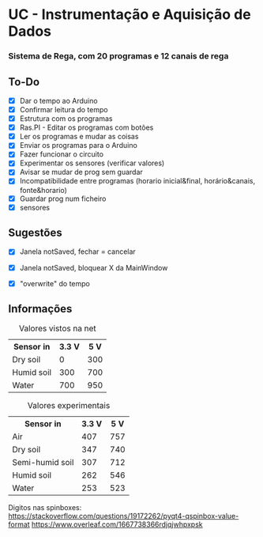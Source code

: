 # UC - Instrumentação e Aquisição de Dados
### Sistema de Rega, com 20 programas e 12 canais de rega

## To-Do
- [X] Dar o tempo ao Arduino
- [X] Confirmar leitura do tempo
- [X] Estrutura com os programas
- [X] Ras.PI - Editar os programas com botões
- [X] Ler os programas e mudar as coisas
- [X] Enviar os programas para o Arduino
- [X] Fazer funcionar o circuito
- [X] Experimentar os sensores (verificar valores)
- [X] Avisar se mudar de prog sem guardar
- [X] Incompatibilidade entre programas (horario inicial&final, horário&canais, fonte&horario)
- [X] Guardar prog num ficheiro
- [X] sensores

## Sugestões
- [X] Janela notSaved, fechar = cancelar
- [X] Janela notSaved, bloquear X da MainWindow
- [X] "overwrite" do tempo


## Informações
<table>
	<caption>Valores vistos na net</caption>
	<tr>
		<th>Sensor in</th>
		<th>3.3 V</th>
		<th>5 V</th>
  	</tr>
  	<tr>
    		<td>Dry soil</td>
    		<td>0</td>
    		<td>300</td>
  	</tr>
  	<tr>
		<td>Humid soil</td>
		<td>300</td>
		<td>700</td>
  	</tr>
  	<tr>
		<td>Water</td>
		<td>700</td>
		<td>950</td>
  	</tr>
</table>

<table>
	<caption>Valores experimentais</caption>
	<tr>
		<th>Sensor in</th>
		<th>3.3 V</th>
		<th>5 V</th>
  	</tr>
  	<tr>
    		<td>Air</td>
    		<td>407</td>
    		<td>757</td>
  	</tr>
  	<tr>
		<td>Dry soil</td>
		<td>347</td>
		<td>740</td>
  	</tr>
  	<tr>
		<td>Semi-humid soil</td>
		<td>307</td>
		<td>712</td>
  	</tr>
  	<tr>
		<td>Humid soil</td>
		<td>262</td>
		<td>546</td>
  	</tr>
  	<tr>
		<td>Water</td>
		<td>253</td>
		<td>523</td>
  	</tr>
</table>

Digitos nas spinboxes: https://stackoverflow.com/questions/19172262/pyqt4-qspinbox-value-format
https://www.overleaf.com/1667738366rdjqjwhpxpsk
